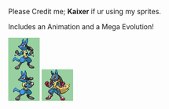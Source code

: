 Please Credit me; **Kaixer** if ur using my sprites.

Includes an Animation and a Mega Evolution!

![Lucario_FrontSprite.png](Lucario_FrontSprite.png) ![MegaCario_FrontSprite.png](MegaCario_FrontSprite.png)

